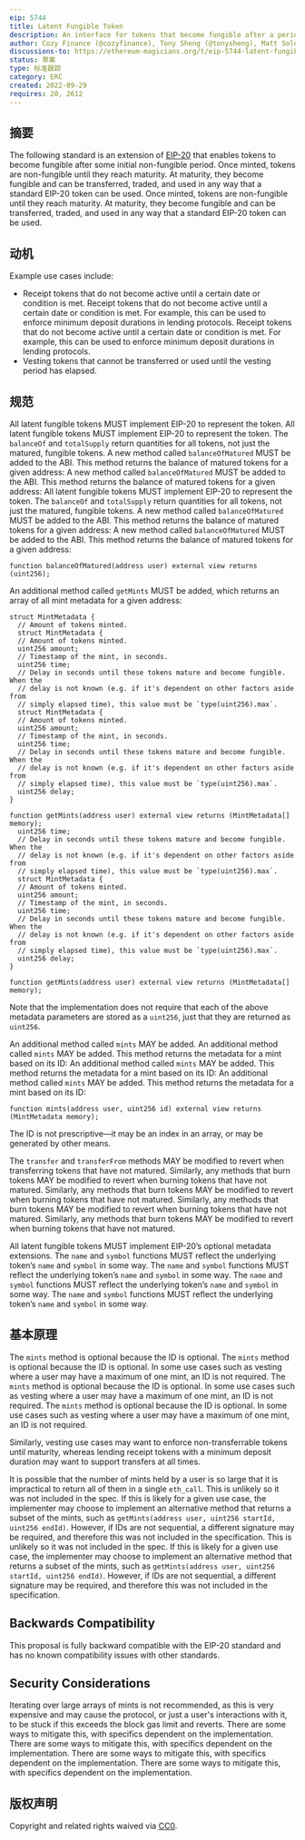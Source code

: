 ```yaml
---
eip: 5744
title: Latent Fungible Token
description: An interface for tokens that become fungible after a period of time.
author: Cozy Finance (@cozyfinance), Tony Sheng (@tonysheng), Matt Solomon (@mds1), David Laprade (@davidlaprade), Payom Dousti (@payomdousti), Chad Fleming (@chad-js), Franz Chen (@Dendrimer)
discussions-to: https://ethereum-magicians.org/t/eip-5744-latent-fungible-token/11111
status: 草案
type: 标准跟踪
category: ERC
created: 2022-09-29
requires: 20, 2612
---
```


## 摘要

The following standard is an extension of [EIP-20](./eip-20.md) that enables tokens to become fungible after some initial non-fungible period. Once minted, tokens are non-fungible until they reach maturity. At maturity, they become fungible and can be transferred, traded, and used in any way that a standard EIP-20 token can be used. Once minted, tokens are non-fungible until they reach maturity. At maturity, they become fungible and can be transferred, traded, and used in any way that a standard EIP-20 token can be used.

## 动机

Example use cases include:

- Receipt tokens that do not become active until a certain date or condition is met. Receipt tokens that do not become active until a certain date or condition is met. For example, this can be used to enforce minimum deposit durations in lending protocols. Receipt tokens that do not become active until a certain date or condition is met. For example, this can be used to enforce minimum deposit durations in lending protocols.
- Vesting tokens that cannot be transferred or used until the vesting period has elapsed.

## 规范

All latent fungible tokens MUST implement EIP-20 to represent the token. All latent fungible tokens MUST implement EIP-20 to represent the token. The `balanceOf` and `totalSupply` return quantities for all tokens, not just the matured, fungible tokens. A new method called `balanceOfMatured` MUST be added to the ABI. This method returns the balance of matured tokens for a given address: A new method called `balanceOfMatured` MUST be added to the ABI. This method returns the balance of matured tokens for a given address: All latent fungible tokens MUST implement EIP-20 to represent the token. The `balanceOf` and `totalSupply` return quantities for all tokens, not just the matured, fungible tokens. A new method called `balanceOfMatured` MUST be added to the ABI. This method returns the balance of matured tokens for a given address: A new method called `balanceOfMatured` MUST be added to the ABI. This method returns the balance of matured tokens for a given address:

```solidity
function balanceOfMatured(address user) external view returns (uint256);
```

An additional method called `getMints` MUST be added, which returns an array of all mint metadata for a given address:

```solidity
struct MintMetadata {
  // Amount of tokens minted.
  struct MintMetadata {
  // Amount of tokens minted.
  uint256 amount;
  // Timestamp of the mint, in seconds.
  uint256 time;
  // Delay in seconds until these tokens mature and become fungible. When the
  // delay is not known (e.g. if it's dependent on other factors aside from
  // simply elapsed time), this value must be `type(uint256).max`.
  struct MintMetadata {
  // Amount of tokens minted.
  uint256 amount;
  // Timestamp of the mint, in seconds.
  uint256 time;
  // Delay in seconds until these tokens mature and become fungible. When the
  // delay is not known (e.g. if it's dependent on other factors aside from
  // simply elapsed time), this value must be `type(uint256).max`.
  uint256 delay;
}

function getMints(address user) external view returns (MintMetadata[] memory);
  uint256 time;
  // Delay in seconds until these tokens mature and become fungible. When the
  // delay is not known (e.g. if it's dependent on other factors aside from
  // simply elapsed time), this value must be `type(uint256).max`.
  struct MintMetadata {
  // Amount of tokens minted.
  uint256 amount;
  // Timestamp of the mint, in seconds.
  uint256 time;
  // Delay in seconds until these tokens mature and become fungible. When the
  // delay is not known (e.g. if it's dependent on other factors aside from
  // simply elapsed time), this value must be `type(uint256).max`.
  uint256 delay;
}

function getMints(address user) external view returns (MintMetadata[] memory);
```

Note that the implementation does not require that each of the above metadata parameters are stored as a `uint256`, just that they are returned as `uint256`.

An additional method called `mints` MAY be added. An additional method called `mints` MAY be added. This method returns the metadata for a mint based on its ID: An additional method called `mints` MAY be added. This method returns the metadata for a mint based on its ID: An additional method called `mints` MAY be added. This method returns the metadata for a mint based on its ID:

```solidity
function mints(address user, uint256 id) external view returns (MintMetadata memory);
```

The ID is not prescriptive—it may be an index in an array, or may be generated by other means.

The `transfer` and `transferFrom` methods MAY be modified to revert when transferring tokens that have not matured. Similarly, any methods that burn tokens MAY be modified to revert when burning tokens that have not matured. Similarly, any methods that burn tokens MAY be modified to revert when burning tokens that have not matured. Similarly, any methods that burn tokens MAY be modified to revert when burning tokens that have not matured. Similarly, any methods that burn tokens MAY be modified to revert when burning tokens that have not matured.

All latent fungible tokens MUST implement EIP-20’s optional metadata extensions. The `name` and `symbol` functions MUST reflect the underlying token’s `name` and `symbol` in some way. The `name` and `symbol` functions MUST reflect the underlying token’s `name` and `symbol` in some way. The `name` and `symbol` functions MUST reflect the underlying token’s `name` and `symbol` in some way. The `name` and `symbol` functions MUST reflect the underlying token’s `name` and `symbol` in some way.

## 基本原理

The `mints` method is optional because the ID is optional. The `mints` method is optional because the ID is optional. In some use cases such as vesting where a user may have a maximum of one mint, an ID is not required. The `mints` method is optional because the ID is optional. In some use cases such as vesting where a user may have a maximum of one mint, an ID is not required. The `mints` method is optional because the ID is optional. In some use cases such as vesting where a user may have a maximum of one mint, an ID is not required.

Similarly, vesting use cases may want to enforce non-transferrable tokens until maturity, whereas lending receipt tokens with a minimum deposit duration may want to support transfers at all times.

It is possible that the number of mints held by a user is so large that it is impractical to return all of them in a single `eth_call`. This is unlikely so it was not included in the spec. If this is likely for a given use case, the implementer may choose to implement an alternative method that returns a subset of the mints, such as `getMints(address user, uint256 startId, uint256 endId)`. However, if IDs are not sequential, a different signature may be required, and therefore this was not included in the specification. This is unlikely so it was not included in the spec. If this is likely for a given use case, the implementer may choose to implement an alternative method that returns a subset of the mints, such as `getMints(address user, uint256 startId, uint256 endId)`. However, if IDs are not sequential, a different signature may be required, and therefore this was not included in the specification.

## Backwards Compatibility

This proposal is fully backward compatible with the EIP-20 standard and has no known compatibility issues with other standards.

## Security Considerations

Iterating over large arrays of mints is not recommended, as this is very expensive and may cause the protocol, or just a user's interactions with it, to be stuck if this exceeds the block gas limit and reverts. There are some ways to mitigate this, with specifics dependent on the implementation. There are some ways to mitigate this, with specifics dependent on the implementation. There are some ways to mitigate this, with specifics dependent on the implementation. There are some ways to mitigate this, with specifics dependent on the implementation.

## 版权声明

Copyright and related rights waived via [CC0](../LICENSE.md).

